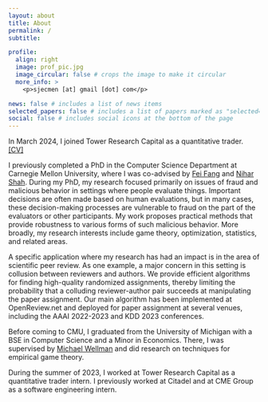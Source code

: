 ```yaml
---
layout: about
title: About
permalink: /
subtitle: 

profile:
  align: right
  image: prof_pic.jpg
  image_circular: false # crops the image to make it circular
  more_info: >
    <p>sjecmen [at] gmail [dot] com</p>

news: false # includes a list of news items
selected_papers: false # includes a list of papers marked as "selected={true}"
social: false # includes social icons at the bottom of the page
---
```


In March 2024, I joined Tower Research Capital as a quantitative trader. [[CV]](assets/pdf/cv.pdf)

I previously completed a PhD in the Computer Science Department at Carnegie Mellon University, where I was co-advised by [Fei Fang](https://feifang.info/) and [Nihar Shah](https://www.cs.cmu.edu/~nihars/). During my PhD, my research focused primarily on issues of fraud and malicious behavior in settings where people evaluate things. Important decisions are often made based on human evaluations, but in many cases, these decision-making processes are vulnerable to fraud on the part of the evaluators or other participants. My work proposes practical methods that provide robustness to various forms of such malicious behavior. More broadly, my research interests include game theory, optimization, statistics, and related areas. 

A specific application where my research has had an impact is in the area of scientific peer review. As one example, a major concern in this setting is collusion between reviewers and authors. We provide efficient algorithms for finding high-quality randomized assignments, thereby limiting the probability that a colluding reviewer-author pair succeeds at manipulating the paper assignment. Our main algorithm has been implemented at OpenReview.net and deployed for paper assignment at several venues, including the AAAI 2022-2023 and KDD 2023 conferences.

Before coming to CMU, I graduated from the University of Michigan with a BSE in Computer Science and a Minor in Economics. There, I was supervised by [Michael Wellman](https://strategicreasoning.org/michael-p-wellman/) and did research on techniques for empirical game theory. 

During the summer of 2023, I worked at Tower Research Capital as a quantitative trader intern. I previously worked at Citadel and at CME Group as a software engineering intern.
